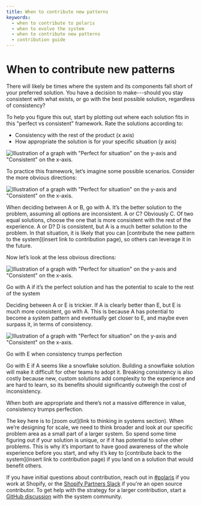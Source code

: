 ```yaml
---
title: When to contribute new patterns
keywords:
  - when to contribute to polaris
  - when to evolve the system
  - when to contribute new patterns
  - contribution guide
---
```


# When to contribute new patterns

There will likely be times where the system and its components fall short of your preferred solution. You have a decision to make---should you stay consistent with what exists, or go with the best possible solution, regardless of consistency?

To help you figure this out, start by plotting out where each solution fits in this "perfect vs consistent" framework. Rate the solutions according to:

- Consistency with the rest of the product (x axis)
- How appropriate the solution is for your specific situation (y axis)

![Illustration of a graph with "Perfect for situation" on the y-axis and "Consistent" on the x-axis.](/images/contributing/when-to-contribute-new-patterns/01.png)

To practice this framework, let’s imagine some possible scenarios. Consider the more obvious directions:

![Illustration of a graph with "Perfect for situation" on the y-axis and "Consistent" on the x-axis.](/images/contributing/when-to-contribute-new-patterns/02.png)

When deciding between A or B, go with A. It’s the better solution to the problem, assuming all options are inconsistent.
A or C? Obviously C. Of two equal solutions, choose the one that is more consistent with the rest of the experience.
A or D? D is consistent, but A is a much better solution to the problem. In that situation, it is likely that you can [contribute the new pattern to the system](insert link to contribution page), so others can leverage it in the future.

Now let’s look at the less obvious directions:

![Illustration of a graph with "Perfect for situation" on the y-axis and "Consistent" on the x-axis.](/images/contributing/when-to-contribute-new-patterns/03.png)

Go with A if it’s the perfect solution and has the potential to scale to the rest of the system

Deciding between A or E is trickier. If A is clearly better than E, but E is much more consistent, go with A. This is because A has potential to become a system pattern and eventually get closer to E, and maybe even surpass it, in terms of consistency.

![Illustration of a graph with "Perfect for situation" on the y-axis and "Consistent" on the x-axis.](/images/contributing/when-to-contribute-new-patterns/04.png)

Go with E when consistency trumps perfection

Go with E if A seems like a snowflake solution. Building a snowflake solution will make it difficult for other teams to adopt it. Breaking consistency is also costly because new, custom solutions add complexity to the experience and are hard to learn, so its benefits should significantly outweigh the cost of inconsistency.

When both are appropriate and there’s not a massive difference in value, consistency trumps perfection.

The key here is to [zoom out](link to thinking in systems section). When we’re designing for scale, we need to think broader and look at our specific problem area as a small part of a larger system. So spend some time figuring out if your solution is unique, or if it has potential to solve other problems. This is why it’s important to have good awareness of the whole experience before you start, and why it’s key to [contribute back to the system](insert link to contribution page) if you land on a solution that would benefit others.

If you have initial questions about contribution, reach out in [#polaris](https://shopify.slack.com/archives/C4Y8N30KD) if you work at Shopify, or the [Shopify Partners Slack](http://shopifypartners.slack.com) if you're an open source contributor. To get help with the strategy for a larger contribution, start a [GitHub discussion](https://github.com/Shopify/polaris/discussions/new) with the system community.
